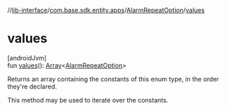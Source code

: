 //[lib-interface](../../../index.md)/[com.base.sdk.entity.apps](../index.md)/[AlarmRepeatOption](index.md)/[values](values.md)

# values

[androidJvm]\
fun [values](values.md)(): [Array](https://kotlinlang.org/api/latest/jvm/stdlib/kotlin/-array/index.html)&lt;[AlarmRepeatOption](index.md)&gt;

Returns an array containing the constants of this enum type, in the order they're declared.

This method may be used to iterate over the constants.
